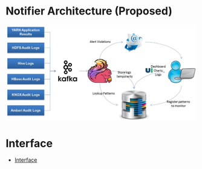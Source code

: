 # Notifier Architecture (Proposed)

![Alt text](./notifier.jpg)


# Interface

- [Interface](https://github.com/hemantdindi/notifier-web/)
